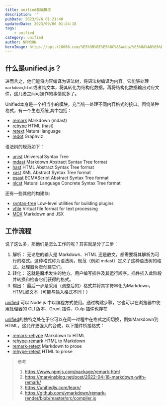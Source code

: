 ```yaml
---
title: unified基础概念
description: ''
pubDate: 2023/9/6 01:21:40
updatedDate: 2023/09/06 01:24:18
tags:
    - unified
category: unified
author: NPMRUN
heroImage: https://api.r10086.com/%E5%9B%BE%E5%8C%85webp/%E5%8A%A8%E6%BC%AB%E7%BB%BC%E5%90%882/70480510_p01.webp
---
```


## 什么是unified.js？

进而言之，他们能将内容编译为语法树，将语法树编译为内容。它能够处理`markdown`,`html`或者纯文本，将其转化为结构化数据，再将结构化数据输出对应文件，这几者之间可操作的事情就多了。

Unified本身是一个相当小的模块，充当统一处理不同内容格式的接口。围绕某种格式，有一个生态系统,其中包括：

*   [remark](https://unifiedjs.com/explore/project/remarkjs/remark/) Markdown   (mdast)
*   [rehype](https://unifiedjs.com/explore/project/rehypejs/rehype/) HTML   (hast)
*   [retext](https://unifiedjs.com/explore/project/retextjs/retext/) Natural language
*   [redot](https://unifiedjs.com/explore/project/redotjs/redot/) Graphviz

语法树的规范如下：

*   [unist](https://github.com/syntax-tree/unist) Universal Syntax Tree
*   [mdast](https://github.com/syntax-tree/mdast) Markdown Abstract Syntax Tree format
*   [hast](https://github.com/syntax-tree/hast) HTML Abstract Syntax Tree format
*   [xast](https://github.com/syntax-tree/xast) XML Abstract Syntax Tree format
*   [esast](https://github.com/syntax-tree/esast) ECMAScript Abstract Syntax Tree format
*   [nlcst](https://github.com/syntax-tree/nlcst) Natural Language Concrete Syntax Tree format

还有一些其他的构建块:

*   [syntax\-tree](https://github.com/syntax-tree) Low-level utilities for building plugins
*   [vfile](https://unifiedjs.com/explore/package/vfile/) Virtual file format for text processing
*   [MDX](https://unifiedjs.com/explore/project/mdx-js/mdx/) Markdown and JSX

## 工作流程

说了这么多，那他们是怎么工作的呢？其实就是分了三步：

1. 解析：
    无论您的输入是 Markdown、HTML 还是散文，都需要将其解析为可行的格式。这种格式称为语法树。规范（例如 mdast）定义了这种语法树的格式。处理器负责创建它们。
2. 转化：
    这就是魔术发生的地方。用户编写插件及其运行顺序。插件插入此阶段并转换和检查它们获得的格式。
3. 输出：
    最后一步是采用（调整后的）格式并将其字符串化为Markdown，HTML或文本（可能与输入格式不同！）

[unified](https://unifiedjs.com/explore/package/unified/) 可以 Node.js 中以编程方式使用。通过构建步骤，它也可以在浏览器中使用处理器的 CLI 版本、Grunt 插件、Gulp 插件也存在

[unified](https://unifiedjs.com/explore/package/unified/)的独特之处在于它可以在同一过程中在格式之间切换，例如Markdown到HTML。这允许更强大的合成，以下插件桥接格式：

*   [remark-rehype](https://unifiedjs.com/explore/package/remark-rehype/) Markdown to HTML
*   [rehype-remark](https://unifiedjs.com/explore/package/rehype-remark/) HTML to Markdown
*   [remark-retext](https://unifiedjs.com/explore/package/remark-retext/) Markdown to prose
*   [rehype-retext](https://unifiedjs.com/explore/package/rehype-retext/) HTML to prose

> 参考
> 1. https://www.npmjs.com/package/remark-html
> 2. https://marvinsblog.net/post/2022-04-18-markdown-with-remark/
> 3. https://unifiedjs.com/learn/
> 4. https://github.com/vmarkdown/remark-render/blob/master/src/compiler.js

